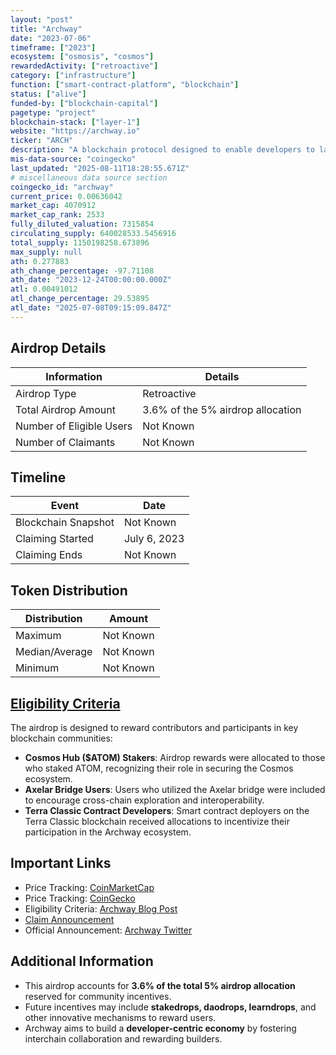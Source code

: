 ```yaml
---
layout: "post"
title: "Archway"
date: "2023-07-06"
timeframe: ["2023"]
ecosystem: ["osmosis", "cosmos"]
rewardedActivity: ["retroactive"]
category: ["infrastructure"]
function: ["smart-contract-platform", "blockchain"]
status: ["alive"]
funded-by: ["blockchain-capital"]
pagetype: "project"
blockchain-stack: ["layer-1"]
website: "https://archway.io"
ticker: "ARCH"
description: "A blockchain protocol designed to enable developers to launch decentralized applications (dApps) and capture value from their contributions to the network."
mis-data-source: "coingecko"
last_updated: "2025-08-11T18:28:55.671Z"
# miscellaneous data source section
coingecko_id: "archway"
current_price: 0.00636042
market_cap: 4070912
market_cap_rank: 2533
fully_diluted_valuation: 7315854
circulating_supply: 640028533.5456916
total_supply: 1150198258.673896
max_supply: null
ath: 0.277883
ath_change_percentage: -97.71108
ath_date: "2023-12-24T00:00:00.000Z"
atl: 0.00491012
atl_change_percentage: 29.53895
atl_date: "2025-07-08T09:15:09.847Z"
---
```


## Airdrop Details

| Information              | Details                           |
| ------------------------ | --------------------------------- |
| Airdrop Type             | Retroactive                       |
| Total Airdrop Amount     | 3.6% of the 5% airdrop allocation |
| Number of Eligible Users | Not Known                         |
| Number of Claimants      | Not Known                         |

## Timeline

| Event               | Date         |
| ------------------- | ------------ |
| Blockchain Snapshot | Not Known    |
| Claiming Started    | July 6, 2023 |
| Claiming Ends       | Not Known    |

## Token Distribution

| Distribution   | Amount    |
| -------------- | --------- |
| Maximum        | Not Known |
| Median/Average | Not Known |
| Minimum        | Not Known |

## [Eligibility Criteria](https://blog.archway.io/the-archway-genesis-airdrop-7cec4a7b2806)

The airdrop is designed to reward contributors and participants in key blockchain communities:

- **Cosmos Hub ($ATOM) Stakers**: Airdrop rewards were allocated to those who staked ATOM, recognizing their role in securing the Cosmos ecosystem.
- **Axelar Bridge Users**: Users who utilized the Axelar bridge were included to encourage cross-chain exploration and interoperability.
- **Terra Classic Contract Developers**: Smart contract deployers on the Terra Classic blockchain received allocations to incentivize their participation in the Archway ecosystem.

## Important Links

- Price Tracking: [CoinMarketCap](https://coinmarketcap.com/currencies/archway)
- Price Tracking: [CoinGecko](https://www.coingecko.com/en/coins/archway)
- Eligibility Criteria: [Archway Blog Post](https://blog.archway.io/the-archway-genesis-airdrop-7cec4a7b2806)
- [Claim Announcement](https://blog.archway.io/claim-your-archway-airdrop-cc11cc78e45f)
- Official Announcement: [Archway Twitter](https://twitter.com/archwayHQ)

## Additional Information

- This airdrop accounts for **3.6% of the total 5% airdrop allocation** reserved for community incentives.
- Future incentives may include **stakedrops, daodrops, learndrops**, and other innovative mechanisms to reward users.
- Archway aims to build a **developer-centric economy** by fostering interchain collaboration and rewarding builders.